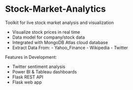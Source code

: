# Stock-Market-Analytics
Toolkit for live stock market analysis and visualization
- Visualize stock prices in real time
- Data model for company/stock data
- Integrated with MongoDB Atlas cloud database
- Extract Data From:
      - Yahoo_Finance
      - Wikipedia 
      - Twitter

Features in Development:
- Twitter sentiment analysis
- Power BI & Tableau dashboards
- Flask REST API
- Flask web app


